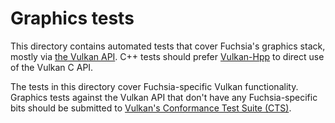 # Graphics tests

This directory contains automated tests that cover Fuchsia's graphics stack,
mostly via [the Vulkan API][vulkan-api]. C++ tests should prefer
[Vulkan-Hpp][vulkan-hpp] to direct use of the Vulkan C API.

The tests in this directory cover Fuchsia-specific Vulkan functionality.
Graphics tests against the Vulkan API that don't have any Fuchsia-specific bits
should be submitted to [Vulkan's Conformance Test Suite (CTS)][vulkan-cts].

[vulkan-api]: https://www.vulkan.org/
[vulkan-cts]: https://github.com/KhronosGroup/VK-GL-CTS/blob/main/external/vulkancts/README.md
[vulkan-hpp]: https://github.com/KhronosGroup/Vulkan-Hpp
